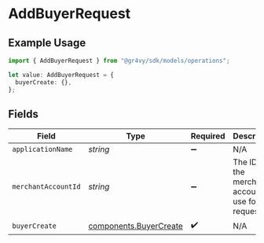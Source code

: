 # AddBuyerRequest

## Example Usage

```typescript
import { AddBuyerRequest } from "@gr4vy/sdk/models/operations";

let value: AddBuyerRequest = {
  buyerCreate: {},
};
```

## Fields

| Field                                                            | Type                                                             | Required                                                         | Description                                                      |
| ---------------------------------------------------------------- | ---------------------------------------------------------------- | ---------------------------------------------------------------- | ---------------------------------------------------------------- |
| `applicationName`                                                | *string*                                                         | :heavy_minus_sign:                                               | N/A                                                              |
| `merchantAccountId`                                              | *string*                                                         | :heavy_minus_sign:                                               | The ID of the merchant account to use for this request.          |
| `buyerCreate`                                                    | [components.BuyerCreate](../../models/components/buyercreate.md) | :heavy_check_mark:                                               | N/A                                                              |